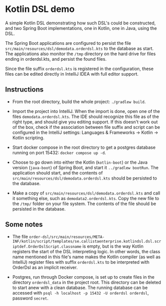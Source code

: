 # Kotlin DSL demo

A simple Kotlin DSL demonstrating how such DSL's could be constructed, and two Spring Boot implementations, one in Kotlin, one in Java,
using the DSL.

The Spring Boot applications are configured to persist the file `src/main/resources/dsl/demodata.orderdsl.kts` to the database as start. The
applications also monitor the `/tmp` directory on the hard drive for files ending in orderdsl.kts, and persist the found files.

Since the file suffix `orderdsl.kts` is registered in the configuration, these files can be edited directly in IntelliJ IDEA with full
editor support.


## Instructions

- From the root directory, build the whole project: `./gradlew build`.

- Import the project into IntelliJ. When the import is done, open one of the files `demodata.orderdsl.kts`. The IDE should recognize this
  file as of the right type, and should give you editing support. If this doesn't work out of the box, check if the association between file
  suffix and script can be configured in the IntelliJ settings: Languages & Frameworks -> Kotlin -> Kotlin scripting.
  
- Start docker compose in the root directory to get a postgres database running on port 15432: `docker compose up -d`.

- Choose to go down into either the Kotlin (`kotlin-boot`) or the Java version (`java-boot`) of Spring Boot, and start it `../gradlew
  bootRun`. The application should start, and the contents of `src/main/resources/dsl/demodata.orderdsl.kts` should be persisted to the
  database.
  
- Make a copy of `src/main/resources/dsl/demodata.orderdsl.kts` and call it something else, such as `demodata2.orderdsl.kts`. Copy the new
  file to the `/tmp/` folder on your file system. The contents of the file should be persisted in the database.


## Some notes

- The file
  `order-dsl/src/main/resources/META-INF/kotlin/script/templates/se.callistaenterprise.kotlindsl.dsl.scriptdef.OrderDslScript.classname` is
  empty, but is the way Kotlin registers the start of the DSL interpreting logic. In other words, the class name mentioned in this file's
  name makes the Kotlin compiler (as well as IntelliJ) register files with suffix `orderdsl.kts` to be interpreted with OrderDsl as an
  implicit receiver.
  
- Postgres, run through Docker compose, is set up to create files in the directory `orderdsl_data` in the project root. This directory can be
  deleted to start anew with a clean database. The running database can be accessed with `psql -h localhost -p 15432 -U orderdsl orderdsl`,
  password `secret`.
